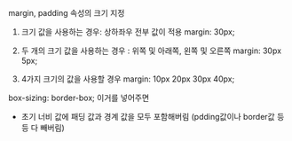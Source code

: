 margin, padding 속성의 크기 지정

1. 크기 값을 사용하는 경우: 상하좌우 전부 값이 적용
   margin: 30px;

2. 두 개의 크기 값을 사용하는 경우 : 위쪽 및 아래쪽, 왼쪽 및 오른쪽
   margin: 30px 5px;

3. 4가지 크기의 값을 사용할 경우
   margin: 10px 20px 30px 40px;

box-sizing: border-box;
이거를 넣어주면

- 초기 너비 값에 패딩 값과 경계 값을 모두 포함해버림
  (pdding값이나 border값 등등 다 빼버림)
